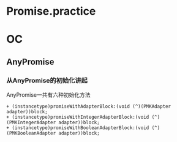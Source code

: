 # Promise.practice

# OC

## AnyPromise

### 从AnyPromise的初始化讲起

AnyPromise一共有六种初始化方法
```objc
+ (instancetype)promiseWithAdapterBlock:(void (^)(PMKAdapter adapter))block;
+ (instancetype)promiseWithIntegerAdapterBlock:(void (^)(PMKIntegerAdapter adapter))block;
+ (instancetype)promiseWithBooleanAdapterBlock:(void (^)(PMKBooleanAdapter adapter))block;
```



